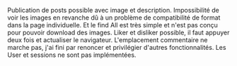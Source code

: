 Publication de posts possible avec image et description.
Impossibilité de voir les images en revanche dû à un problème de compatibilité de format dans la page individuelle.
Et le find All est très simple et n'est pas conçu pour pouvoir download des images.
Liker et disliker possible, il faut appuyer deux fois et actualiser le navigateur.
L'emplacement commentaire ne marche pas, j'ai fini par renoncer et privilégier d'autres fonctionnalités.
Les User et sessions ne sont pas implémentées.
